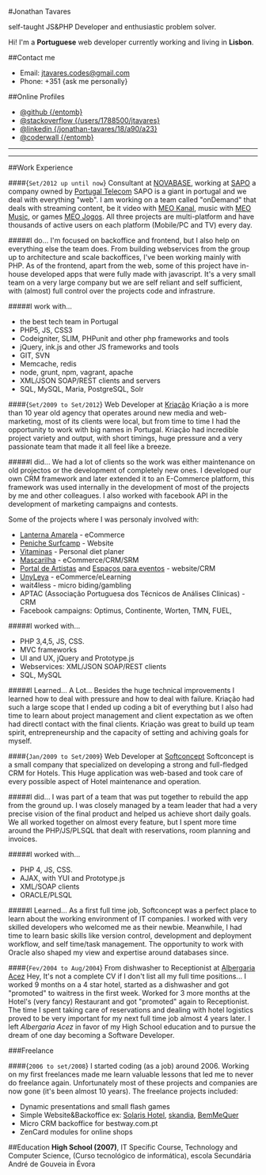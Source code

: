 <!--- welcome.all-100 --> 
<!--- title --> 
#Jonathan Tavares 

self-taught JS&PHP Developer and enthusiastic problem solver.
<!--- /title --> 
<!--- /welcome --> 

<!--- about.all-100 --> 
Hi! I'm a __Portuguese__ web developer currently working and living in __Lisbon__. 

<!--- /about -->


<!--- contacts.all-50.small-100 --> 
##Contact me
- Email: jtavares.codes@gmail.com
- Phone: +351 {ask me personally}

<!--- /contacts --> 

<!--- profiles.all-50.small-100 --> 

##Online Profiles
- [@github {/entomb}](https://github.com/entomb)
- [@stackoverflow {/users/1788500/jtavares}](http://stackoverflow.com/users/1788500/jtavares)
- [@linkedin {/jonathan-tavares/18/a90/a23}](linkedin.com/pub/jonathan-tavares/18/a90/a23)
- [@coderwall {/entomb}](coderwall.com/entomb)

<!--- /contacts -->

--------------------------------
<hr/>

<!--- work.all-100 --> 
##Work Experience 

<!--- .position --> 
####{`Set/2012 up until now`} Consultant at [NOVABASE](http://www.novabase.pt/), working at [SAPO](http://www.sapo.pt) a company owned by [Portugal Telecom](http://www.telecom.pt/)
SAPO is a giant in portugal and we deal with everything "web". I am working on a team called "onDemand" that deals with streaming content, be it video with [MEO Kanal](http://kanal.pt/), music with [MEO Music](http://music.meo.pt/), or games [MEO Jogos](http://jogos.meo.pt/). All three projects are multi-platform and have thousands of active users on each platform (Mobile/PC and TV) every day.

#####I do...
I'm focused on backoffice and frontend, but I also help on everything else the team does. From building webservices from the group up to architecture and scale backoffices, I've been working mainly with PHP. As of the frontend, apart from the web, some of this project have in-house developed apps that were fully made with javascript. It's a very small team on a very large company but we are self reliant and self sufficient, with (almost) full control over the projects code and infrastrure.

#####I work with...
- the best tech team in Portugal
- PHP5, JS, CSS3
- Codeigniter, SLIM, PHPunit and other php frameworks and tools
- jQuery, ink.js and other JS frameworks and tools
- GIT, SVN
- Memcache, redis
- node, grunt, npm, vagrant, apache
- XML/JSON SOAP/REST clients and servers
- SQL, MySQL, Maria, PostgreSQL, Solr
 
<!--- /position --> 

<!--- .position --> 
####{`Set/2009 to Set/2012`} Web Developer at [Kriação](http://kriacao.pt/) 
Kriação a is more than 10 year old agency that operates around new media and web-marketing, most of its clients were local, but from time to time I had the opportunity to work with big names in Portugal. Kriação had incredible project variety and output, with short timings, huge pressure and a very passionate team that made it all feel like a breeze.
 

#####I did...
We had a lot of clients so the work was either maintenance on old projectos or the development of completely new ones. I developed our own CRM framework and later extended it to an E-Commerce platform, this framework was used internally in the development of most of the projects by me and other colleagues. I also worked with facebook API in the development of marketing campaigns and contests.

Some of the projects where I was personaly involved with:
- [Lanterna Amarela](http://www.lanterna-amarela.pt/) - eCommerce
- [Peniche Surfcamp](http://www.penichesurfcamp.com/) - Website
- [Vitaminas](http://www.vitaminas.com.pt) - Personal diet planer
- [Mascarilha](http://www.mascarilha.pt/) - eCommerce/CRM/SRM
- [Portal de Artistas](http://portaldeartistas.pt) and [Espaços para eventos](http://espacosparaeventos.com.pt/) - website/CRM
- [UnyLeya](http://www.unyleya.com.pt/) - eCommerce/eLearning
- wait4less - micro biding/gambling 
- APTAC (Associação Portuguesa dos Técnicos de Análises Clinicas) - CRM
- Facebook campaigns: Optimus, Continente, Worten, TMN, FUEL, 


#####I worked with...
- PHP 3,4,5, JS, CSS. 
- MVC frameworks
- UI and UX, jQuery and Prototype.js
- Webservices: XML/JSON SOAP/REST clients
- SQL, MySQL

#####I Learned...
 A Lot... Besides the huge technical improvements I learned how to deal with pressure and how to deal with failure. Kriação had such a large scope that I ended up coding a bit of everything but I also had time to learn about project management and client expectation as we often had directl contact with the final clients. Kriação was great to build up team spirit, entrepreneurship and the capacity of setting and achiving goals for myself.
<!--- /position --> 



<!--- .position --> 
####{`Jan/2009 to Set/2009`} Web Developer at [Softconcept](http://www.softconcept.pt/) 
Softconcept is a small company that specialized on developing a strong and full-fledged CRM for Hotels. This Huge application was web-based and took care of every possible aspect of Hotel maintenance and operation. 

#####I did...
I was part of a team that was put together to rebuild the app from the ground up. I was closely managed by a team leader that had a very precise vision of the final product and helped us achieve short daily goals. We all worked together on almost every feature, but I spent more time around the PHP/JS/PLSQL that dealt with reservations, room planning and invoices.

#####I worked with...
- PHP 4, JS, CSS. 
- AJAX, with YUI and Prototype.js
- XML/SOAP clients
- ORACLE/PLSQL

#####I Learned...
As a first full time job, Softconcept was a perfect place to learn about the working environment of IT companies. I worked with very skilled developers who welcomed me as their newbie. Meanwhile, I had time to learn basic skills like version control, development and deployment workflow, and self time/task management. The opportunity  to work with Oracle also shaped my view and expertise around databases since.
<!--- /position --> 


<!--- .position --> 
####{`Fev/2004 to Aug/2004`} From dishwasher to Receptionist at [Albergaria Acez](http://www.albergaria-acez.pt/) 
Hey, It's not a complete CV if I don't list all my full time positions... I worked 9 months on a 4 star hotel, 
started as a dishwasher and got "promoted" to waitress in the first week. Worked for 3 more months at the Hotel's (very fancy) Restaurant and got "promoted" again to Receptionist.
The time I spent taking care of reservations and dealing with hotel logistics proved to be very important for my next full time job almost 4 years later.
I left _Albergaria Acez_ in favor of my High School education and to pursue the dream of one day becoming a Software Developer.
<!--- /position --> 



###Freelance 

<!--- .position --> 
####{`2006 to set/2008`}
I started coding (as a job) around 2006. Working on my first freelances made me learn valuable lessons that led me to never do freelance again.
Unfortunately most of these projects and companies are now gone (it's been almost 10 years). The freelance projects included:
- Dynamic presentations and small flash games
- Simple Website&Backoffice ex: [Solaris Hotel](http://www.solarishotel.pt/), [skandia](http://www.skandia.pt/), [BemMeQuer](http://www.bemmequer.com.pt/)
- Micro CRM backoffice for bestway.com.pt
- ZenCard modules for online shops
<!--- /position --> 


<!--- /work -->

<!--- education.all-100 --> 
##Education
__High School (2007)__, IT Specific Course, Technology and Computer Science, (Curso tecnológico de informática), escola Secundária André de Gouveia in Évora
 
<!--- /education -->  